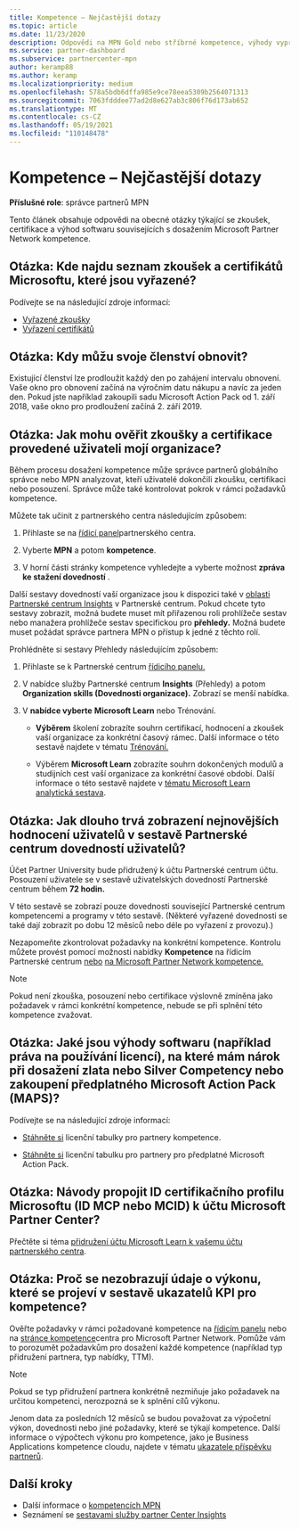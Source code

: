 ```yaml
---
title: Kompetence – Nejčastější dotazy
ms.topic: article
ms.date: 11/23/2020
description: Odpovědi na MPN Gold nebo stříbrné kompetence, výhody vypršení platnosti, prodloužení nebo Aktivace licencí pro Azure, Cloud, Visual Studio, technické, výhody podpory.
ms.service: partner-dashboard
ms.subservice: partnercenter-mpn
author: keramp88
ms.author: keramp
ms.localizationpriority: medium
ms.openlocfilehash: 578a5bdb6dffa985e9ce78eea5309b2564071313
ms.sourcegitcommit: 7063fdddee77ad2d8e627ab3c806f76d173ab652
ms.translationtype: MT
ms.contentlocale: cs-CZ
ms.lasthandoff: 05/19/2021
ms.locfileid: "110148478"
---
```

# <a name="competencies---frequently-asked-questions"></a>Kompetence – Nejčastější dotazy

**Příslušné role**: správce partnerů MPN

Tento článek obsahuje odpovědi na obecné otázky týkající se zkoušek, certifikace a výhod softwaru souvisejících s dosažením Microsoft Partner Network kompetence.

## <a name="q-where-can-i-find-the-list-of-exams-and-microsoft-certifications-being-retired"></a>Otázka: Kde najdu seznam zkoušek a certifikátů Microsoftu, které jsou vyřazené?

Podívejte se na následující zdroje informací:

- [Vyřazené zkoušky](/learn/certifications/retired-certification-exams)
- [Vyřazení certifikátů](/learn/certifications/retired-certifications)

## <a name="q-when-can-i-renew-my-membership"></a>Otázka: Kdy můžu svoje členství obnovit?

Existující členství lze prodloužit každý den po zahájení intervalu obnovení. Vaše okno pro obnovení začíná na výročním datu nákupu a navíc za jeden den. Pokud jste například zakoupili sadu Microsoft Action Pack od 1. září 2018, vaše okno pro prodloužení začíná 2. září 2019.

## <a name="q-how-can-i-verify-the-exams-and-certifications-taken-by-my-organizations-users"></a>Otázka: Jak mohu ověřit zkoušky a certifikace provedené uživateli mojí organizace?

Během procesu dosažení kompetence může správce partnerů globálního správce nebo MPN analyzovat, kteří uživatelé dokončili zkoušku, certifikaci nebo posouzení. Správce může také kontrolovat pokrok v rámci požadavků kompetence.

Můžete tak učinit z partnerského centra následujícím způsobem:

1. Přihlaste se na [řídicí panel](https://partner.microsoft.com/dashboard)partnerského centra.

1. Vyberte **MPN** a potom **kompetence**.

1. V horní části stránky kompetence vyhledejte a vyberte možnost **zpráva ke stažení dovedností** .

Další sestavy dovedností vaší organizace jsou k dispozici také v [oblasti Partnerské centrum Insights](partner-center-insights.md) v Partnerské centrum. Pokud chcete tyto sestavy zobrazit, možná budete muset mít  přiřazenou roli prohlížeče sestav nebo manažera prohlížeče sestav specifickou pro **přehledy.** Možná budete muset požádat správce partnera MPN o přístup k jedné z těchto rolí.

Prohlédněte si sestavy Přehledy následujícím způsobem:

1. Přihlaste se k Partnerské centrum [řídicího panelu.](https://partner.microsoft.com/dashboard)

1. V nabídce služby Partnerské centrum **Insights** (Přehledy) a potom **Organization skills (Dovednosti organizace).** Zobrazí se menší nabídka.

1. V **nabídce vyberte** **Microsoft Learn** nebo Trénování.

   - **Výběrem** školení zobrazíte souhrn certifikací, hodnocení a zkoušek vaší organizace za konkrétní časový rámec. Další informace o této sestavě najdete v tématu [Trénování.](pci-training-dashboard.md)

   - Výběrem **Microsoft Learn** zobrazíte souhrn dokončených modulů a studijních cest vaší organizace za konkrétní časové období. Další informace o této sestavě najdete v [tématu Microsoft Learn analytická sestava](ms-learn-analytics.md).

## <a name="q-how-long-does-it-take-to-see-the-latest-user-assessments-in-the-partner-center-user-skills-report"></a>Otázka: Jak dlouho trvá zobrazení nejnovějších hodnocení uživatelů v sestavě Partnerské centrum dovedností uživatelů?

Účet Partner University bude přidružený k účtu Partnerské centrum účtu. Posouzení uživatele se v sestavě uživatelských dovedností Partnerské centrum během **72 hodin.**

V této sestavě se zobrazí pouze dovednosti související Partnerské centrum kompetencemi a programy v této sestavě. (Některé vyřazené dovednosti se také dají zobrazit po dobu 12 měsíců nebo déle po vyřazení z provozu).)

Nezapomeňte zkontrolovat požadavky na konkrétní kompetence. Kontrolu můžete provést pomocí možnosti nabídky **Kompetence** na řídicím Partnerské centrum [nebo](https://partner.microsoft.com/dashboard) [na Microsoft Partner Network kompetence.](https://partner.microsoft.com/membership/competencies)

> [!NOTE]
> Pokud není zkouška, posouzení nebo certifikace výslovně zmíněna jako požadavek v rámci konkrétní kompetence, nebude se při splnění této kompetence zvažovat.

## <a name="q-what-are-the-software-benefits-such-as-license-use-rights-that-i-am-entitled-to-when-i-achieve-a-gold-or-silver-competency-or-buy-a-microsoft-action-pack-subscription-maps"></a>Otázka: Jaké jsou výhody softwaru (například práva na používání licencí), na které mám nárok při dosažení zlata nebo Silver Competency nebo zakoupení předplatného Microsoft Action Pack (MAPS)?

Podívejte se na následující zdroje informací:

- [Stáhněte si](https://assetsprod.microsoft.com/mpn-maps-software-iur-competency-license-table.docx) licenční tabulky pro partnery kompetence.

- [Stáhněte si](https://assetsprod.microsoft.com/en-us/microsoft-action-pack-license-table.pdf) licenční tabulku pro partnery pro předplatné Microsoft Action Pack.

## <a name="q-how-do-i-link-a-microsoft-certification-profile-id-mcp-id-or-mcid-to-my-microsoft-partner-center-account"></a>Otázka: Návody propojit ID certifikačního profilu Microsoftu (ID MCP nebo MCID) k účtu Microsoft Partner Center?

Přečtěte si téma [přidružení účtu Microsoft Learn k vašemu účtu partnerského centra](ms-learn-associate.md).

## <a name="q-why-cant-i-see-the-performance-data-reflected-under-the-competencies-kpis-report"></a>Otázka: Proč se nezobrazují údaje o výkonu, které se projeví v sestavě ukazatelů KPI pro kompetence?

Ověřte požadavky v rámci požadované kompetence na [řídicím panelu](https://partner.microsoft.com/dashboard) nebo na [stránce kompetence](https://partner.microsoft.com/membership/competencies)centra pro Microsoft Partner Network. Pomůže vám to porozumět požadavkům pro dosažení každé kompetence (například typ přidružení partnera, typ nabídky, TTM).

> [!NOTE]
> Pokud se typ přidružení partnera konkrétně nezmiňuje jako požadavek na určitou kompetenci, nerozpozná se k splnění cílů výkonu.
>
> Jenom data za posledních 12 měsíců se budou považovat za výpočetní výkon, dovednosti nebo jiné požadavky, které se týkají kompetence. Další informace o výpočtech výkonu pro kompetence, jako je Business Applications kompetence cloudu, najdete v tématu [ukazatele příspěvku partnerů](partner-contribution-indicators.md).

## <a name="next-steps"></a>Další kroky

- Další informace o [kompetencích MPN](learn-about-competencies.md)
- Seznámení se [sestavami služby partner Center Insights](partner-center-insights.md)
